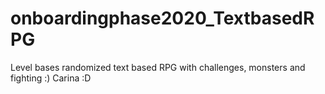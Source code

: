 # onboardingphase2020_TextbasedRPG
Level bases randomized text based RPG with challenges, monsters and fighting :)
Carina :D